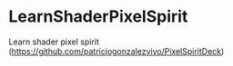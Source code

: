 # LearnShaderPixelSpirit
Learn shader pixel spirit (https://github.com/patriciogonzalezvivo/PixelSpiritDeck)
